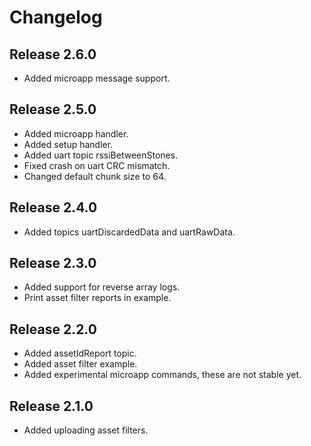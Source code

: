 # Changelog

## Release 2.6.0

- Added microapp message support.

## Release 2.5.0

- Added microapp handler.
- Added setup handler.
- Added uart topic rssiBetweenStones.
- Fixed crash on uart CRC mismatch.
- Changed default chunk size to 64.

## Release 2.4.0

- Added topics uartDiscardedData and uartRawData.

## Release 2.3.0

- Added support for reverse array logs.
- Print asset filter reports in example.

## Release 2.2.0

- Added assetIdReport topic.
- Added asset filter example.
- Added experimental microapp commands, these are not stable yet.

## Release 2.1.0

- Added uploading asset filters.
